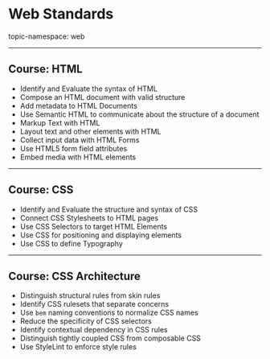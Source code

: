 # Web Standards

topic-namespace: web


---
## Course: HTML


- Identify and Evaluate the syntax of HTML
- Compose an HTML document with valid structure
- Add metadata to HTML Documents
- Use Semantic HTML to communicate about the structure of a document
- Markup Text with HTML
- Layout text and other elements with HTML
- Collect input data with HTML Forms
- Use HTML5 form field attributes
- Embed media with HTML elements


---
## Course: CSS


- Identify and Evaluate the structure and syntax of CSS
- Connect CSS Stylesheets to HTML pages
- Use CSS Selectors to target HTML Elements
- Use CSS for positioning and displaying elements
- Use CSS to define Typography


---
## Course: CSS Architecture

- Distinguish structural rules from skin rules
- Identify CSS rulesets that separate concerns
- Use `bem` naming conventions to normalize CSS names
- Reduce the specificity of CSS selectors
- Identify contextual dependency in CSS rules
- Distinguish tightly coupled CSS from composable CSS
- Use StyleLint to enforce style rules
